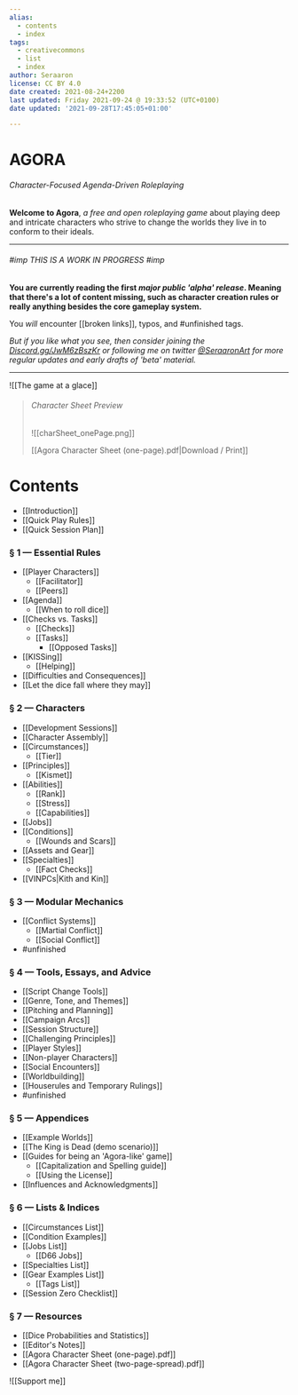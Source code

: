 ```yaml
---
alias:
  - contents
  - index
tags:
  - creativecommons
  - list
  - index
author: Seraaron
license: CC BY 4.0
date created: 2021-08-24+2200
last updated: Friday 2021-09-24 @ 19:33:52 (UTC+0100)
date updated: '2021-09-28T17:45:05+01:00'

---
```


# AGORA

###### Character-Focused Agenda-Driven Roleplaying

**Welcome to Agora**, _a free and open roleplaying game_ about playing deep and intricate characters who strive to change the worlds they live in to conform to their ideals.

---

###### #imp THIS IS A WORK IN PROGRESS #imp

**You are currently reading the first _major public 'alpha' release_. Meaning that there's a lot of content missing, such as character creation rules or really anything besides the core gameplay system.**

You _will_ encounter [[broken links]], typos, and #unfinished tags.

_But if you like what you see, then consider joining the [Discord.gg/JwM6zBszKr](https://discord.gg/JwM6zBszKr) or following me on twitter [@SeraaronArt](https://twitter.com/SeraaronArt) for more regular updates and early drafts of 'beta' material._

---

![[The game at a glace]]

> ###### Character Sheet Preview
>
> ![[charSheet_onePage.png]]
>
> [[Agora Character Sheet (one-page).pdf|Download / Print]]

# Contents

- [[Introduction]]
- [[Quick Play Rules]]
- [[Quick Session Plan]]

### § 1 — Essential Rules

- [[Player Characters]]
  - [[Facilitator]]
  - [[Peers]]
- [[Agenda]]
	- [[When to roll dice]]
- [[Checks vs. Tasks]]
  - [[Checks]]
  - [[Tasks]]
    - [[Opposed Tasks]]
- [[KISSing]]
	- [[Helping]]
- [[Difficulties and Consequences]]
- [[Let the dice fall where they may]]

### § 2 — Characters
- [[Development Sessions]]
- [[Character Assembly]]
- [[Circumstances]]
	- [[Tier]]
- [[Principles]]
  - [[Kismet]]
- [[Abilities]]
  - [[Rank]]
  - [[Stress]]
  - [[Capabilities]]
- [[Jobs]]
- [[Conditions]]
  - [[Wounds and Scars]]
- [[Assets and Gear]]
- [[Specialties]]
	- [[Fact Checks]]
- [[VINPCs|Kith and Kin]]

### § 3 — Modular Mechanics

- [[Conflict Systems]]
	- [[Martial Conflict]]
	- [[Social Conflict]]
- #unfinished 

### § 4 — Tools, Essays, and Advice

- [[Script Change Tools]]
- [[Genre, Tone, and Themes]]
- [[Pitching and Planning]]
- [[Campaign Arcs]]
- [[Session Structure]]
- [[Challenging Principles]]
- [[Player Styles]]
- [[Non-player Characters]]
- [[Social Encounters]]
- [[Worldbuilding]]
- [[Houserules and Temporary Rulings]]
- #unfinished


### § 5 — Appendices

- [[Example Worlds]]
- [[The King is Dead (demo scenario)]]
- [[Guides for being an 'Agora-like' game]]
  - [[Capitalization and Spelling guide]]
  - [[Using the License]]
- [[Influences and Acknowledgments]]

### § 6 — Lists & Indices

- [[Circumstances List]]
- [[Condition Examples]]
- [[Jobs List]]
	- [[D66 Jobs]]
- [[Specialties List]]
- [[Gear Examples List]]
  - [[Tags List]]
- [[Session Zero Checklist]]

### § 7 — Resources

- [[Dice Probabilities and Statistics]]
- [[Editor's Notes]]
- [[Agora Character Sheet (one-page).pdf]]
- [[Agora Character Sheet (two-page-spread).pdf]]

![[Support me]]
